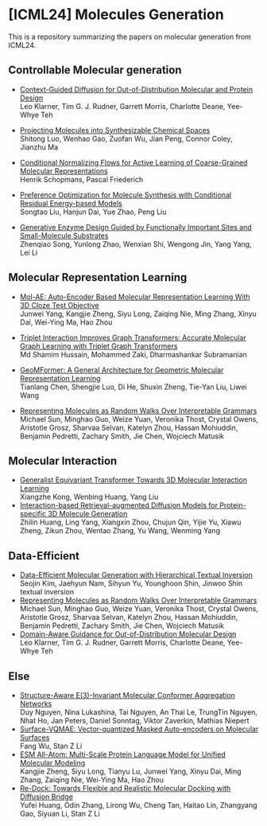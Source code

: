 # [ICML24] Molecules Generation

This is a repository summarizing the papers on molecular generation from ICML24.

## Controllable Molecular generation

- [Context-Guided Diffusion for Out-of-Distribution Molecular and Protein Design](https://icml.cc/virtual/2024/poster/34850)          
  Leo Klarner, Tim G. J. Rudner, Garrett Morris, Charlotte Deane, Yee-Whye Teh
  
  
- [Projecting Molecules into Synthesizable Chemical Spaces](https://icml.cc/virtual/2024/poster/32903)          
  Shitong Luo, Wenhao Gao, Zuofan Wu, Jian Peng, Connor Coley, Jianzhu Ma

- [Conditional Normalizing Flows for Active Learning of Coarse-Grained Molecular Representations](https://icml.cc/virtual/2024/poster/34214)          
  Henrik Schopmans, Pascal Friederich

- [Preference Optimization for Molecule Synthesis with Conditional Residual Energy-based Models](https://icml.cc/virtual/2024/poster/33088)          
  Songtao Liu, Hanjun Dai, Yue Zhao, Peng Liu

- [Generative Enzyme Design Guided by Functionally Important Sites and Small-Molecule Substrates](https://icml.cc/virtual/2024/poster/34767)          
  Zhenqiao Song, Yunlong Zhao, Wenxian Shi, Wengong Jin, Yang Yang, Lei Li

  

## Molecular Representation Learning

- [Mol-AE: Auto-Encoder Based Molecular Representation Learning With 3D Cloze Test Objective](https://icml.cc/virtual/2024/poster/33340)    
  Junwei Yang, Kangjie Zheng, Siyu Long, Zaiqing Nie, Ming Zhang, Xinyu Dai, Wei-Ying Ma, Hao Zhou

- [Triplet Interaction Improves Graph Transformers: Accurate Molecular Graph Learning with Triplet Graph Transformers](https://icml.cc/virtual/2024/poster/33355)          
  Md Shamim Hussain, Mohammed Zaki, Dharmashankar Subramanian

- [GeoMFormer: A General Architecture for Geometric Molecular Representation Learning](https://icml.cc/virtual/2024/poster/33785)          
  Tianlang Chen, Shengjie Luo, Di He, Shuxin Zheng, Tie-Yan Liu, Liwei Wang

- [Representing Molecules as Random Walks Over Interpretable Grammars](https://icml.cc/virtual/2024/poster/33427)          
  Michael Sun, Minghao Guo, Weize Yuan, Veronika Thost, Crystal Owens, Aristotle Grosz, Sharvaa Selvan, Katelyn Zhou, Hassan Mohiuddin, Benjamin Pedretti, Zachary Smith, Jie Chen, Wojciech Matusik

  

## Molecular Interaction

- [Generalist Equivariant Transformer Towards 3D Molecular Interaction Learning](https://icml.cc/virtual/2024/poster/33549)          
  Xiangzhe Kong, Wenbing Huang, Yang Liu
- [Interaction-based Retrieval-augmented Diffusion Models for Protein-specific 3D Molecule Generation](https://icml.cc/virtual/2024/poster/33484)          
  Zhilin Huang, Ling Yang, Xiangxin Zhou, Chujun Qin, Yijie Yu, Xiawu Zheng, Zikun Zhou, Wentao Zhang, Yu Wang, Wenming Yang



## Data-Efficient

- [Data-Efficient Molecular Generation with Hierarchical Textual Inversion](https://icml.cc/virtual/2024/poster/34851)          
  Seojin Kim, Jaehyun Nam, Sihyun Yu, Younghoon Shin, Jinwoo Shin
  textual inversion
- [Representing Molecules as Random Walks Over Interpretable Grammars](https://icml.cc/virtual/2024/poster/33427)          
  Michael Sun, Minghao Guo, Weize Yuan, Veronika Thost, Crystal Owens, Aristotle Grosz, Sharvaa Selvan, Katelyn Zhou, Hassan Mohiuddin, Benjamin Pedretti, Zachary Smith, Jie Chen, Wojciech Matusik
- [Domain-Aware Guidance for Out-of-Distribution Molecular Design](https://icml.cc/virtual/2024/poster/34850)          
  Leo Klarner, Tim G. J. Rudner, Garrett Morris, Charlotte Deane, Yee-Whye Teh



## Else

- [Structure-Aware E(3)-Invariant Molecular Conformer Aggregation Networks](https://icml.cc/virtual/2024/poster/33000)          
  Duy Nguyen, Nina Lukashina, Tai Nguyen, An Thai Le, TrungTin Nguyen, Nhat Ho, Jan Peters, Daniel Sonntag, Viktor Zaverkin, Mathias Niepert
- [Surface-VQMAE: Vector-quantized Masked Auto-encoders on Molecular Surfaces](https://icml.cc/virtual/2024/poster/32884)          
  Fang Wu, Stan Z Li
- [ESM All-Atom: Multi-Scale Protein Language Model for Unified Molecular Modeling](https://icml.cc/virtual/2024/poster/35119)          
  Kangjie Zheng, Siyu Long, Tianyu Lu, Junwei Yang, Xinyu Dai, Ming Zhang, Zaiqing Nie, Wei-Ying Ma, Hao Zhou
- [Re-Dock: Towards Flexible and Realistic Molecular Docking with Diffusion Bridge](https://icml.cc/virtual/2024/poster/34081)          
  Yufei Huang, Odin Zhang, Lirong Wu, Cheng Tan, Haitao Lin, Zhangyang Gao, Siyuan Li, Stan Z Li
